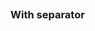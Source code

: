 ```jsx {"file": "./examples/TabsLine_0_default.jsx"}
```

### With separator

```jsx {"file": "./examples/TabsLine_1_with_separator.jsx"}
```
